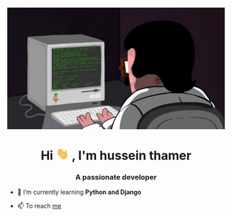 ![gif](programming.gif)


<h1 align="center">Hi  <img src="https://github.com/hosin211/hosin211/raw/main/wave.gif" width="30px">
 , I'm hussein thamer</h1>
<h3 align="center">A passionate  developer</h3>

- 🌱 I’m currently learning **Python and Django**


- 📫 To reach [me](mailto:hussinthamer@gmail.com?)





